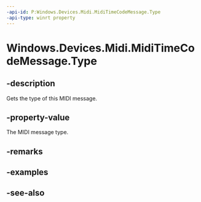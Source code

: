 ----api-id: P:Windows.Devices.Midi.MidiTimeCodeMessage.Type
-api-type: winrt property
---<!-- Property syntaxpublic Windows.Devices.Midi.MidiMessageType Type { get; }--># Windows.Devices.Midi.MidiTimeCodeMessage.Type## -descriptionGets the type of this MIDI message.## -property-valueThe MIDI message type.## -remarks## -examples## -see-also